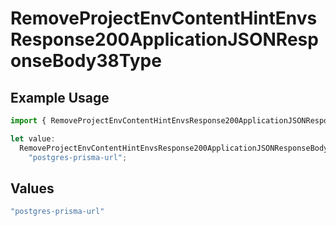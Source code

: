 # RemoveProjectEnvContentHintEnvsResponse200ApplicationJSONResponseBody38Type

## Example Usage

```typescript
import { RemoveProjectEnvContentHintEnvsResponse200ApplicationJSONResponseBody38Type } from "@vercel/sdk/models/operations";

let value:
  RemoveProjectEnvContentHintEnvsResponse200ApplicationJSONResponseBody38Type =
    "postgres-prisma-url";
```

## Values

```typescript
"postgres-prisma-url"
```